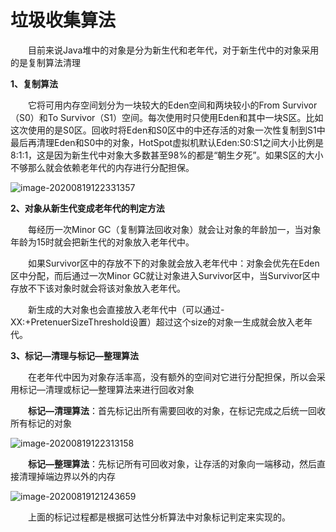 # 垃圾收集算法

　　目前来说Java堆中的对象是分为新生代和老年代，对于新生代中的对象采用的是复制算法清理

**1、复制算法**

　　它将可用内存空间划分为一块较大的Eden空间和两块较小的From Survivor（S0）和To Survivor（S1）空间。每次使用时只使用Eden和其中一块S区。比如这次使用的是S0区。回收时将Eden和S0区中的中还存活的对象一次性复制到S1中最后再清理Eden和S0中的对象，HotSpot虚拟机默认Eden:S0:S1之间大小比例是8:1:1，这是因为新生代中对象大多数甚至98%的都是“朝生夕死”。如果S区的大小不够那么就会依赖老年代的内存进行分配担保。

![image-20200819122331357](https://gitee.com/fking86/images4typora/raw/master/imgs/20200819122331.png)

**2、对象从新生代变成老年代的判定方法**

　　每经历一次Minor GC（复制算法回收对象）就会让对象的年龄加一，当对象年龄为15时就会把新生代的对象放入老年代中。

　　如果Survivor区中的存放不下的对象就会放入老年代中：对象会优先在Eden区中分配，而后通过一次Minor GC就让对象进入Survivor区中，当Survivor区中存放不下该对象时就会将该对象放入老年代。

　　新生成的大对象也会直接放入老年代中（可以通过-XX:+PretenuerSizeThreshold设置）超过这个size的对象一生成就会放入老年代。

 

**3、标记—清理与标记—整理算法**

　　在老年代中因为对象存活率高，没有额外的空间对它进行分配担保，所以会采用标记—清理或标记—整理算法来进行回收对象

　　**标记—清理算法**：首先标记出所有需要回收的对象，在标记完成之后统一回收所有标记的对象

![image-20200819122313158](https://gitee.com/fking86/images4typora/raw/master/imgs/20200819122313.png)

 

　　**标记—整理算法**：先标记所有可回收对象，让存活的对象向一端移动，然后直接清理掉端边界以外的内存

![image-20200819121243659](https://gitee.com/fking86/images4typora/raw/master/imgs/20200819121243.png)

　　上面的标记过程都是根据可达性分析算法中对象标记判定来实现的。